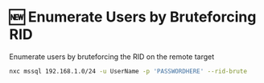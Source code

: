 # 🆕 Enumerate Users by Bruteforcing RID

Enumerate users by bruteforcing the RID on the remote target

```bash
nxc mssql 192.168.1.0/24 -u UserName -p 'PASSWORDHERE' --rid-brute
```
